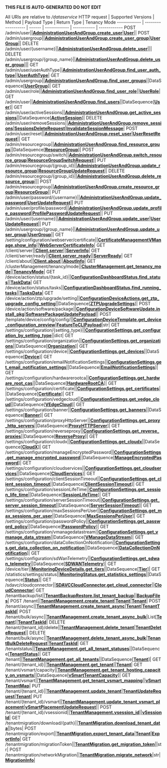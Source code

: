 **THIS FILE IS AUTO-GENERATED DO NOT EDIT**

All URIs are relative to */dataservice*
HTTP request | Supported Versions | Method | Payload Type | Return Type | Tenancy Mode
------------ | ------------------ | ------ | ------------ | ----------- | ------------
POST /admin/user||[**AdministrationUserAndGroup.create_user**](vmngclient/endpoints/administration_user_and_group.py#L157)|[**User**](vmngclient/endpoints/administration_user_and_group.py#L11)||
POST /admin/usergroup||[**AdministrationUserAndGroup.create_user_group**](vmngclient/endpoints/administration_user_and_group.py#L161)|[**UserGroup**](vmngclient/endpoints/administration_user_and_group.py#L48)||
DELETE /admin/user/{username}||[**AdministrationUserAndGroup.delete_user**](vmngclient/endpoints/administration_user_and_group.py#L173)|||
DELETE /admin/usergroup/{group_name}||[**AdministrationUserAndGroup.delete_user_group**](vmngclient/endpoints/administration_user_and_group.py#L177)|||
GET /admin/user/userAuthType||[**AdministrationUserAndGroup.find_user_auth_type**](vmngclient/endpoints/administration_user_and_group.py#L193)||[**UserAuthType**](vmngclient/endpoints/administration_user_and_group.py#L37)|
GET /admin/usergroup||[**AdministrationUserAndGroup.find_user_groups**](vmngclient/endpoints/administration_user_and_group.py#L197)||DataSequence[[**UserGroup**](vmngclient/endpoints/administration_user_and_group.py#L48)]|
GET /admin/user/role||[**AdministrationUserAndGroup.find_user_role**](vmngclient/endpoints/administration_user_and_group.py#L205)||[**UserRole**](vmngclient/endpoints/administration_user_and_group.py#L33)|
GET /admin/user||[**AdministrationUserAndGroup.find_users**](vmngclient/endpoints/administration_user_and_group.py#L209)||DataSequence[[**User**](vmngclient/endpoints/administration_user_and_group.py#L11)]|
GET /admin/user/activeSessions||[**AdministrationUserAndGroup.get_active_sessions**](vmngclient/endpoints/administration_user_and_group.py#L213)||DataSequence[[**ActiveSession**](vmngclient/endpoints/administration_user_and_group.py#L89)]|
DELETE /admin/user/removeSessions||[**AdministrationUserAndGroup.remove_sessions**](vmngclient/endpoints/administration_user_and_group.py#L225)|[**SessionsDeleteRequest**](vmngclient/endpoints/administration_user_and_group.py#L105)|[**InvalidateSessionMessage**](vmngclient/endpoints/administration_user_and_group.py#L118)|
POST /admin/user/reset||[**AdministrationUserAndGroup.reset_user**](vmngclient/endpoints/administration_user_and_group.py#L229)|[**UserResetRequest**](vmngclient/endpoints/administration_user_and_group.py#L85)||
GET /admin/resourcegroup||[**AdministrationUserAndGroup.find_resource_groups**](vmngclient/endpoints/administration_user_and_group.py#L233)||DataSequence[[**ResourceGroup**](vmngclient/endpoints/administration_user_and_group.py#L127)]|
POST /admin/resourcegroup/switch||[**AdministrationUserAndGroup.switch_resource_group**](vmngclient/endpoints/administration_user_and_group.py#L237)|[**ResourceGroupSwitchRequest**](vmngclient/endpoints/administration_user_and_group.py#L144)||
PUT /admin/resourcegroup/{group_id}||[**AdministrationUserAndGroup.update_resource_group**](vmngclient/endpoints/administration_user_and_group.py#L241)|[**ResourceGroupUpdateRequest**](vmngclient/endpoints/administration_user_and_group.py#L137)||
DELETE /admin/resourcegroup/{group_id}||[**AdministrationUserAndGroup.delete_resource_group**](vmngclient/endpoints/administration_user_and_group.py#L245)|||
POST /admin/resourcegroup||[**AdministrationUserAndGroup.create_resource_group**](vmngclient/endpoints/administration_user_and_group.py#L249)|[**ResourceGroup**](vmngclient/endpoints/administration_user_and_group.py#L127)||
PUT /admin/user/password/{username}||[**AdministrationUserAndGroup.update_password**](vmngclient/endpoints/administration_user_and_group.py#L261)|[**UserUpdateRequest**](vmngclient/endpoints/administration_user_and_group.py#L20)||
PUT /admin/user/profile/password||[**AdministrationUserAndGroup.update_profile_password**](vmngclient/endpoints/administration_user_and_group.py#L269)|[**ProfilePasswordUpdateRequest**](vmngclient/endpoints/administration_user_and_group.py#L122)||
PUT /admin/user/{username}||[**AdministrationUserAndGroup.update_user**](vmngclient/endpoints/administration_user_and_group.py#L273)|[**UserUpdateRequest**](vmngclient/endpoints/administration_user_and_group.py#L20)||
PUT /admin/usergroup/{group_name}||[**AdministrationUserAndGroup.update_user_group**](vmngclient/endpoints/administration_user_and_group.py#L277)|[**UserGroup**](vmngclient/endpoints/administration_user_and_group.py#L48)||
GET /setting/configuration/webserver/certificate||[**CertificateManagementVManage.show_info**](vmngclient/endpoints/certificate_management_vmanage.py#L43)||[**WebServerCertificateInfo**](vmngclient/endpoints/certificate_management_vmanage.py#L9)|
GET /client/server||[**Client.server**](vmngclient/endpoints/client.py#L65)||[**ServerInfo**](vmngclient/endpoints/client.py#L21)|
GET /client/server/ready||[**Client.server_ready**](vmngclient/endpoints/client.py#L69)||[**ServerReady**](vmngclient/endpoints/client.py#L60)|
GET /client/about||[**Client.about**](vmngclient/endpoints/client.py#L73)||[**AboutInfo**](vmngclient/endpoints/client.py#L49)|
GET /clusterManagement/tenancy/mode||[**ClusterManagement.get_tenancy_mode**](vmngclient/endpoints/cluster_management.py#L60)||[**TenancyMode**](vmngclient/endpoints/cluster_management.py#L16)|
GET /device/action/status/{task_id}||[**ConfigurationDashboardStatus.find_status**](vmngclient/endpoints/configuration_dashboard_status.py#L89)||[**TaskData**](vmngclient/endpoints/configuration_dashboard_status.py#L76)|
GET /device/action/status/tasks||[**ConfigurationDashboardStatus.find_running_tasks**](vmngclient/endpoints/configuration_dashboard_status.py#L93)||[**TasksData**](vmngclient/endpoints/configuration_dashboard_status.py#L84)|
GET /device/action/ztp/upgrade/setting||[**ConfigurationDeviceActions.get_ztp_upgrade_config_setting**](vmngclient/endpoints/configuration_device_actions.py#L74)||DataSequence[[**ZTPUpgradeSettings**](vmngclient/endpoints/configuration_device_actions.py#L10)]|
POST /device/action/software/package||[**ConfigurationDeviceSoftwareUpdate.install_pkg**](vmngclient/endpoints/configuration_device_software_update.py#L22)|[**SoftwarePackageUpdatePayload**](vmngclient/utils/upgrades_helper.py#L68)||
POST /template/device/config/config/||[**ConfigurationDeviceTemplate.get_device_configuration_preview**](vmngclient/endpoints/configuration_device_template.py#L19)|[**FeatureToCLIPayload**](vmngclient/endpoints/configuration_device_template.py#L10)|str|
GET /settings/configuration/{setting_type}||[**ConfigurationSettings.get_configuration_by_setting_type**](vmngclient/endpoints/configuration_settings.py#L148)||dict|
GET /settings/configuration/organization||[**ConfigurationSettings.get_organizations**](vmngclient/endpoints/configuration_settings.py#L152)||DataSequence[[**Organization**](vmngclient/endpoints/configuration_settings.py#L23)]|
GET /settings/configuration/device||[**ConfigurationSettings.get_devices**](vmngclient/endpoints/configuration_settings.py#L156)||DataSequence[[**Device**](vmngclient/endpoints/configuration_settings.py#L29)]|
GET /settings/configuration/emailNotificationSettings||[**ConfigurationSettings.get_email_notification_settings**](vmngclient/endpoints/configuration_settings.py#L160)||DataSequence[[**EmailNotificationSettings**](vmngclient/endpoints/configuration_settings.py#L34)]|
GET /settings/configuration/hardwarerootca||[**ConfigurationSettings.get_hardware_root_cas**](vmngclient/endpoints/configuration_settings.py#L164)||DataSequence[[**HardwareRootCA**](vmngclient/endpoints/configuration_settings.py#L38)]|
GET /settings/configuration/certificate||[**ConfigurationSettings.get_certificates**](vmngclient/endpoints/configuration_settings.py#L168)||DataSequence[[**Certificate**](vmngclient/endpoints/configuration_settings.py#L43)]|
GET /settings/configuration/vedgecloud||[**ConfigurationSettings.get_vedge_cloud**](vmngclient/endpoints/configuration_settings.py#L172)||DataSequence[[**VEdgeCloud**](vmngclient/endpoints/configuration_settings.py#L52)]|
GET /settings/configuration/banner||[**ConfigurationSettings.get_banners**](vmngclient/endpoints/configuration_settings.py#L176)||DataSequence[[**Banner**](vmngclient/endpoints/configuration_settings.py#L56)]|
GET /settings/configuration/proxyHttpServer||[**ConfigurationSettings.get_proxy_http_servers**](vmngclient/endpoints/configuration_settings.py#L180)||DataSequence[[**ProxyHTTPServer**](vmngclient/endpoints/configuration_settings.py#L60)]|
GET /settings/configuration/reverseproxy||[**ConfigurationSettings.get_reverse_proxies**](vmngclient/endpoints/configuration_settings.py#L184)||DataSequence[[**ReverseProxy**](vmngclient/endpoints/configuration_settings.py#L66)]|
GET /settings/configuration/cloudx||[**ConfigurationSettings.get_cloudx**](vmngclient/endpoints/configuration_settings.py#L188)||DataSequence[[**CloudX**](vmngclient/endpoints/configuration_settings.py#L70)]|
GET /settings/configuration/manageEncryptedPassword||[**ConfigurationSettings.get_manage_encrypted_password**](vmngclient/endpoints/configuration_settings.py#L192)||DataSequence[[**ManageEncryptedPassword**](vmngclient/endpoints/configuration_settings.py#L74)]|
GET /settings/configuration/cloudservices||[**ConfigurationSettings.get_cloudservices**](vmngclient/endpoints/configuration_settings.py#L196)||DataSequence[[**CloudServices**](vmngclient/endpoints/configuration_settings.py#L78)]|
GET /settings/configuration/clientSessionTimeout||[**ConfigurationSettings.get_client_session_timeout**](vmngclient/endpoints/configuration_settings.py#L200)||DataSequence[[**ClientSessionTimeout**](vmngclient/endpoints/configuration_settings.py#L88)]|
GET /settings/configuration/sessionLifeTime||[**ConfigurationSettings.get_session_life_time**](vmngclient/endpoints/configuration_settings.py#L204)||DataSequence[[**SessionLifeTime**](vmngclient/endpoints/configuration_settings.py#L93)]|
GET /settings/configuration/serverSessionTimeout||[**ConfigurationSettings.get_server_session_timeout**](vmngclient/endpoints/configuration_settings.py#L208)||DataSequence[[**ServerSessionTimeout**](vmngclient/endpoints/configuration_settings.py#L97)]|
GET /settings/configuration/maxSessionsPerUser||[**ConfigurationSettings.get_max_sessions_per_user**](vmngclient/endpoints/configuration_settings.py#L212)||DataSequence[[**MaxSessionsPerUser**](vmngclient/endpoints/configuration_settings.py#L101)]|
GET /settings/configuration/passwordPolicy||[**ConfigurationSettings.get_password_policy**](vmngclient/endpoints/configuration_settings.py#L216)||DataSequence[[**PasswordPolicy**](vmngclient/endpoints/configuration_settings.py#L105)]|
GET /settings/configuration/vmanagedatastream||[**ConfigurationSettings.get_vmanage_data_stream**](vmngclient/endpoints/configuration_settings.py#L220)||DataSequence[[**VManageDataStream**](vmngclient/endpoints/configuration_settings.py#L112)]|
GET /settings/configuration/dataCollectionOnNotification||[**ConfigurationSettings.get_data_collection_on_notification**](vmngclient/endpoints/configuration_settings.py#L224)||DataSequence[[**DataCollectionOnNotification**](vmngclient/endpoints/configuration_settings.py#L119)]|
GET /settings/configuration/sdWanTelemetry||[**ConfigurationSettings.get_sdwan_telemetry**](vmngclient/endpoints/configuration_settings.py#L228)||DataSequence[[**SDWANTelemetry**](vmngclient/endpoints/configuration_settings.py#L123)]|
GET /device/tier||[**MonitoringDeviceDetails.get_tiers**](vmngclient/endpoints/monitoring_device_details.py#L116)||DataSequence[[**Tier**](vmngclient/endpoints/monitoring_device_details.py#L15)]|
GET /statistics/settings/status||[**MonitoringStatus.get_statistics_settings**](vmngclient/endpoints/monitoring_status.py#L32)||DataSequence[[**Status**](vmngclient/endpoints/monitoring_status.py#L17)]|
GET /sdavc/cloudconnector||[**SDAVCCloudConnector.get_cloud_connector**](vmngclient/endpoints/sdavc_cloud_connector.py#L28)||[**CloudConnector**](vmngclient/endpoints/sdavc_cloud_connector.py#L10)|
GET /tenantbackup/list||[**TenantBackupRestore.list_tenant_backup**](vmngclient/endpoints/tenant_backup_restore.py#L35)||[**BackupFiles**](vmngclient/endpoints/tenant_backup_restore.py#L10)|
POST /tenant||[**TenantManagement.create_tenant**](vmngclient/endpoints/tenant_management.py#L118)|[**Tenant**](vmngclient/model/tenant.py#L21)|[**Tenant**](vmngclient/model/tenant.py#L21)|
POST /tenant/async||[**TenantManagement.create_tenant_async**](vmngclient/endpoints/tenant_management.py#L123)|[**Tenant**](vmngclient/model/tenant.py#L21)|[**TenantTaskId**](vmngclient/endpoints/tenant_management.py#L21)|
POST /tenant/bulk/async||[**TenantManagement.create_tenant_async_bulk**](vmngclient/endpoints/tenant_management.py#L128)|List[[**Tenant**](vmngclient/model/tenant.py#L21)]|[**TenantTaskId**](vmngclient/endpoints/tenant_management.py#L21)|
DELETE /tenant/{tenant_id}/delete||[**TenantManagement.delete_tenant**](vmngclient/endpoints/tenant_management.py#L134)|[**TenantDeleteRequest**](vmngclient/endpoints/tenant_management.py#L12)||
DELETE /tenant/bulk/async||[**TenantManagement.delete_tenant_async_bulk**](vmngclient/endpoints/tenant_management.py#L139)|[**TenantBulkDeleteRequest**](vmngclient/endpoints/tenant_management.py#L16)|[**TenantTaskId**](vmngclient/endpoints/tenant_management.py#L21)|
GET /tenantstatus||[**TenantManagement.get_all_tenant_statuses**](vmngclient/endpoints/tenant_management.py#L149)||DataSequence[[**TenantStatus**](vmngclient/endpoints/tenant_management.py#L54)]|
GET /tenant||[**TenantManagement.get_all_tenants**](vmngclient/endpoints/tenant_management.py#L154)||DataSequence[[**Tenant**](vmngclient/model/tenant.py#L21)]|
GET /tenant/{tenant_id}||[**TenantManagement.get_tenant**](vmngclient/endpoints/tenant_management.py#L159)||[**Tenant**](vmngclient/model/tenant.py#L21)|
GET /tenant/vsmart/capacity||[**TenantManagement.get_tenant_hosting_capacity_on_vsmarts**](vmngclient/endpoints/tenant_management.py#L164)||DataSequence[[**vSmartTenantCapacity**](vmngclient/endpoints/tenant_management.py#L103)]|
GET /tenant/vsmart||[**TenantManagement.get_tenant_vsmart_mapping**](vmngclient/endpoints/tenant_management.py#L169)||[**vSmartTenantMap**](vmngclient/endpoints/tenant_management.py#L109)|
PUT /tenant/{tenant_id}||[**TenantManagement.update_tenant**](vmngclient/endpoints/tenant_management.py#L182)|[**TenantUpdateRequest**](vmngclient/endpoints/tenant_management.py#L63)|[**Tenant**](vmngclient/model/tenant.py#L21)|
PUT /tenant/{tenant_id}/vsmart||[**TenantManagement.update_tenant_vsmart_placement**](vmngclient/endpoints/tenant_management.py#L187)|[**vSmartPlacementUpdateRequest**](vmngclient/endpoints/tenant_management.py#L98)||
POST /tenant/{tenant_id}/vsessionid||[**TenantManagement.vsession_id**](vmngclient/endpoints/tenant_management.py#L192)||[**vSessionId**](vmngclient/endpoints/tenant_management.py#L113)|
GET /tenantmigration/download/{path}||[**TenantMigration.download_tenant_data**](vmngclient/endpoints/tenant_migration.py#L39)||bytes|
POST /tenantmigration/export||[**TenantMigration.export_tenant_data**](vmngclient/endpoints/tenant_migration.py#L43)|[**Tenant**](vmngclient/model/tenant.py#L21)|[**ExportInfo**](vmngclient/endpoints/tenant_migration.py#L16)|
GET /tenantmigration/migrationToken||[**TenantMigration.get_migration_token**](vmngclient/endpoints/tenant_migration.py#L47)||str|
POST /tenantmigration/networkMigration||[**TenantMigration.migrate_network**](vmngclient/endpoints/tenant_migration.py#L56)|str|[**MigrationInfo**](vmngclient/endpoints/tenant_migration.py#L34)|
